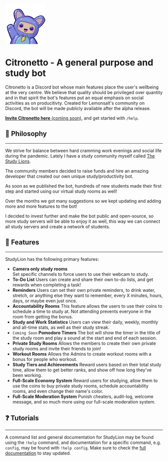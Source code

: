 ![alt text](892759037853179964.webp)
# Citronetto - A general purpose and study bot
Citronetto is a Discord bot whose main features place the user's wellbeing at the very centre. We believe that quality should be privileged over quantity and in that spirit the bot's features put an equal emphasis on social activities as on producitivty. Created for Lemonsalt's community on Discord, the bot will be made publicly available after the alpha release.

[**Invite Citronetto here** (coming soon)](), and get started with `/help`.

## 💭 Philosophy
------------
We strive for balance between hard cramming work evenings and social life during the pandemic. Lately 
I have a study community myself called [The Study Lions](http://discord.gg/studylions "The Study Lions"). 

The community members decided to raise funds and hire an amazing developer that created our own unique study/productivity bot. 

As soon as we published the bot, hundreds of new students made their first step and started using our virtual study rooms as well!

Over the months we got many suggestions so we kept updating and adding more and more features to the bot!

I decided to invest further and make the bot public and open-source, so more study servers will be able to enjoy it as well, this way we can connect all study servers and create a network of students.

## 📙 Features
------------
StudyLion has the following primary features:
- **Camera only study rooms**  
Set specific channels to force users to use their webcam to study. 
- **To-Do List**
Users can create and share their own to-do lists, and get rewards when completing a task!
-  **Reminders**
Users can set their own private reminders, to drink water, stretch, or anything else they want to remember, every X minutes, hours, days, or maybe even just once.
- **Accountability Rooms**
This feature allows the users to use their coins to schedule a time to study at.
Not attending prevents everyone in the room from getting the bonus.
- **Study and Work Statistics**
Users can view their daily, weekly, monthly and all-time stats, as well as their study streak.
- `Coming Soon` **Pomodoro Timers**
The bot will show the timer in the title of the study room and play a sound at the start and end of each session.
- **Private Study Rooms** 
Allows the members to create their own private study rooms and invite their friends to join!
- **Workout Rooms**
Allows the Admins to create workout rooms with a bonus for people who workout.
- **Study Tiers and Achievements**
Reward users based on their total study time, allow them to get better ranks, and show off how long they've been working.
- **Full-Scale Economy System**
Reward users for studying, allow them to use the coins to buy private study rooms, schedule accountability rooms, and even change their name's color.
- **Full-Scale Moderation System**
Punish cheaters, audit-log, welcome message, and so much more using our full-scale moderation system.


## ❓ Tutorials
------------
A command list and general documentation for StudyLion may be found using the `!help` command, and documentation for a specific command, e.g. `config`, may be found with `!help config`.
Make sure to check the [full documentation](https://www.notion.so/izabellakis/StudyLion-Bot-Tutorials-f493268fcd12436c9674afef2e151707 "StudyLion Tutorial") to stay updated.
